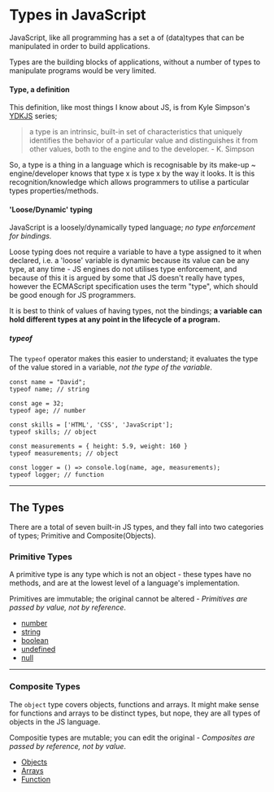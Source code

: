 # Types in JavaScript

JavaScript, like all programming has a set a of (data)types that can be manipulated in order to build applications.

Types are the building blocks of applications, without a number of types to manipulate programs would be very limited.


#### Type, a definition
This definition, like most things I know about JS, is from Kyle Simpson's [YDKJS](https://github.com/getify/You-Dont-Know-JS) series;
> a type is an intrinsic, built-in set of characteristics that uniquely identifies the behavior of a particular value and distinguishes it from other values, both to the engine and to the developer. - K. Simpson

So, a type is a thing in a language which is recognisable by its make-up ~ engine/developer knows that type x is type x by the way it looks. It is this recognition/knowledge which allows programmers to utilise a particular types properties/methods.

#### 'Loose/Dynamic' typing
JavaScript is a loosely/dynamically typed language; *no type enforcement for bindings.*

Loose typing does not require a variable to have a type assigned to it when declared, i.e. a 'loose' variable is dynamic because its value can be any type, at any time - JS engines do not utilises type enforcement, and because of this it is argued by some that JS doesn't really have types, however the ECMAScript specification uses the term "type", which should be good enough for JS programmers.

It is best to think of values of having types, not the bindings; __a variable can hold different types at any point in the lifecycle of a program.__

##### typeof
The `typeof` operator makes this easier to understand; it evaluates the type of the value stored in a variable, *not the type of the variable*.

```
const name = "David";
typeof name; // string

const age = 32;
typeof age; // number

const skills = ['HTML', 'CSS', 'JavaScript'];
typeof skills; // object

const measurements = { height: 5.9, weight: 160 }
typeof measurements; // object

const logger = () => console.log(name, age, measurements);
typeof logger; // function
```

---
## The Types
There are a total of seven built-in JS types, and they fall into two categories of types; Primitive and Composite(Objects).

### __Primitive Types__
A primitive type is any type which is not an object - these types have no methods, and are at the lowest level of a language's implementation.

Primitives are immutable; the original cannot be altered - _*Primitives are passed by value, not by reference*_.

* [number](number)
* [string](string)
* [boolean](boolean)
* [undefined](undefined)
* [null](null)
<!-- * [symbol](symbol)] -->


---
### __Composite Types__
The `object` type covers objects, functions and arrays. It might make sense for functions and arrays to be distinct types, but nope, they are all types of objects in the JS language.

Compositie types are mutable; you can edit the original - _*Composites are passed by reference, not by value*_.

* [Objects](object)
* [Arrays](arrays)
* [Function](function)
